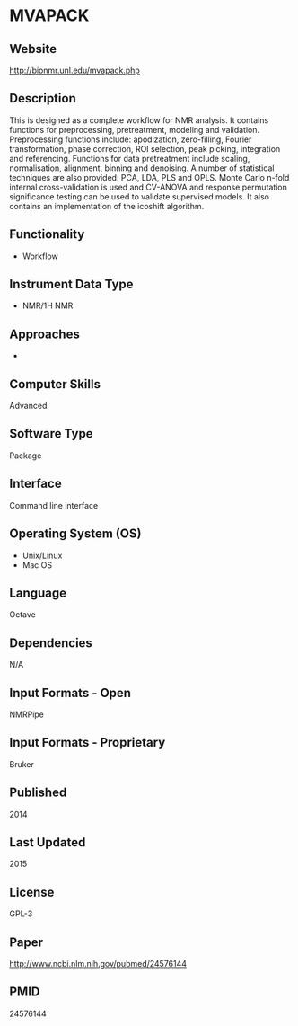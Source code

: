 # MVAPACK

## Website
http://bionmr.unl.edu/mvapack.php

## Description
This is designed as a complete workflow for NMR analysis. It contains functions for preprocessing, pretreatment, modeling and validation. Preprocessing functions include: apodization, zero-filling, Fourier transformation, phase correction, ROI selection, peak picking, integration and referencing. Functions for data pretreatment include scaling, normalisation, alignment, binning and denoising. A number of statistical techniques are also provided: PCA, LDA, PLS and OPLS. Monte Carlo n-fold internal cross-validation is used and CV-ANOVA and response permutation significance testing can be used to validate supervised models. It also contains an implementation of the icoshift algorithm.

## Functionality
- Workflow

## Instrument Data Type
- NMR/1H NMR

## Approaches
-

## Computer Skills
Advanced

## Software Type
Package

## Interface
Command line interface

## Operating System (OS)
- Unix/Linux
- Mac OS

## Language
Octave

## Dependencies
N/A

## Input Formats - Open
NMRPipe

## Input Formats - Proprietary
Bruker

## Published
2014

## Last Updated
2015

## License
GPL-3

## Paper
http://www.ncbi.nlm.nih.gov/pubmed/24576144

## PMID
24576144
